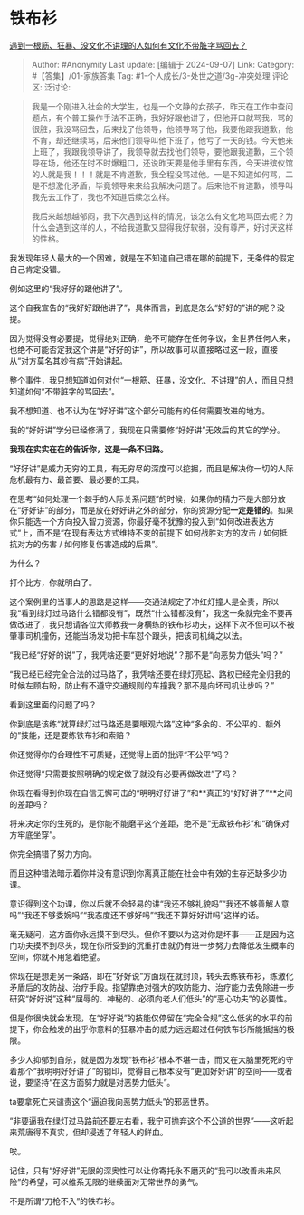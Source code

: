 # 铁布衫
[遇到一根筋、狂暴、没文化不讲理的人如何有文化不带脏字骂回去？](https://www.zhihu.com/question/625858757/answer/3618163480)

> Author: #Anonymity
> Last update: [编辑于 2024-09-07]
> Link:
> Category: #【答集】/01-家族答集 
> Tag:  #1-个人成长/3-处世之道/3g-冲突处理 
> 评论区:
> 泛讨论:

> 我是一个刚进入社会的大学生，也是一个文静的女孩子，昨天在工作中查问题点，有个普工操作手法不正确，我好好跟他讲了，但他开口就骂我，骂的很脏，我没骂回去，后来找了他领导，他领导骂了他，我要他跟我道歉，他不肯，却还继续骂，后来他们领导叫他下班了，他亏了一天的钱。今天他来上班了，我跟我领导讲了，我领导就去找他们领导，要他跟我道歉，三个领导在场，他还在时不时爆粗口，还说昨天要是他手里有东西，今天进殡仪馆的人就是我！！！就是不肯道歉，我全程没骂过他。一是不知道如何骂，二是不想激化矛盾，毕竟领导来来给我解决问题了。后来他不肯道歉，领导叫我先去工作了，我也不知道后续怎么样。
>
> 我后来越想越郁闷，我下次遇到这样的情况，该怎么有文化地骂回去呢？为什么会遇到这样的人，不给我道歉又显得我好软弱，没有尊严，好讨厌这样的性格。

我发现年轻人最大的一个困难，就是在不知道自己错在哪的前提下，无条件的假定自己肯定没错。

例如这里的“我好好的跟他讲了”。

这个自我宣告的“我好好跟他讲了”，具体而言，到底是怎么“好好的”讲的呢？没提。

因为觉得没有必要提，觉得绝对正确，绝不可能存在任何争议，全世界任何人来，也绝不可能否定我这个讲是“好好的讲”，所以故事可以直接略过这一段，直接从“对方莫名其妙有病”开始讲起。

整个事件，我只想知道如何对付“一根筋、狂暴，没文化、不讲理”的人，而且只想知道如何“不带脏字的骂回去”。

我不想知道、也不认为在“好好讲”这个部分可能有的任何需要改进的地方。

我的“好好讲”学分已经修满了，我现在只需要修“好好讲”无效后的其它的学分。

**我现在实实在在的告诉你，这是一条不归路。**

“好好讲”是威力无穷的工具，有无穷尽的深度可以挖掘，而且是解决你一切的人际危机最有力、最首要、最必要的工具。

在思考“如何处理一个棘手的人际关系问题”的时候，如果你的精力不是大部分放在“好好讲”的部分，而是放在好好讲之外的部分，你的资源分配**一定是错的**。如果你只能选一个方向投入智力资源，你最好毫不犹豫的投入到“如何改进表达方式“上，而不是“在现有表达方式维持不变的前提下 如何战胜对方的攻击 / 如何抵抗对方的伤害 / 如何修复伤害造成的后果”。

为什么？

打个比方，你就明白了。

这个案例里的当事人的思路是这样——交通法规定了冲红灯撞人是全责，所以我“看到绿灯过马路什么错都没有”，既然“什么错都没有”，我这一条就完全不要再做改进了，我只想请各位大师教我一身横练的铁布衫功夫，这样下次不但可以不被肇事司机撞伤，还能当场发功把卡车怼个跟头，把该司机绳之以法。

“我已经“好好的说”了，我凭啥还要“更好好地说”？那不是“向恶势力低头”吗？”

“我已经已经完全合法的过马路了，我凭啥还要在绿灯亮起、路权已经完全归我的时候左顾右盼，防止有不遵守交通规则的车撞我？那不是向坏司机让步吗？”

看到这里面的问题了吗？

你到底是该练“就算绿灯过马路还是要眼观六路”这种“多余的、不公平的、额外的”技能，还是要练铁布衫和索赔？

你还觉得你的合理性不可质疑，还觉得上面的批评“不公平”吗？

你还觉得“只需要按照明确的规定做了就没有必要再做改进”了吗？

你现在看得到你现在自信无懈可击的“明明好好讲了”和**真正的“好好讲了”**之间的差距吗？

将来决定你的生死的，是你能不能磨平这个差距，绝不是“无敌铁布衫”和“确保对方牢底坐穿”。

你完全搞错了努力方向。

而且这种错法暗示着你并没有意识到你离真正能在社会中有效的生存还缺多少功课。

意识得到这个功课，你以后就不会轻易的讲“我还不够礼貌吗”“我还不够善解人意吗”“我还不够委婉吗”“我态度还不够好吗”“我还不算好好讲吗”这样的话。

毫无疑问，这方面你永远摸不到尽头。但你不要以为这对你是坏事——正是因为这门功夫摸不到尽头，现在你所受到的沉重打击就仍有进一步努力去降低发生概率的空间，你就不用急着绝望。

你现在是想走另一条路，即在“好好说”方面现在就封顶，转头去练铁布衫，练激化矛盾后的攻防战、治疗手段。指望靠绝对强大的攻防能力、治疗能力去免除进一步研究“好好说”这种“屈辱的、神秘的、必须向老人们低头”的“恶心功夫”的必要性。

但是你很快就会发现，在“好好说”的技能仅停留在“完全合规”这么低劣的水平的前提下，你会触发的出乎你意料的狂暴冲击的威力远远超过任何铁布衫所能抵挡的极限。

多少人抑郁到自杀，就是因为发现“铁布衫”根本不堪一击，而又在大脑里死死的守着那个“我明明好好讲了”的钢印，觉得自己根本没有“更加好好讲”的空间——或者说，要坚持“在这方面努力就是对恶势力低头”。

ta要拿死亡来谴责这个“逼迫我向恶势力低头”的邪恶世界。

“非要逼我在绿灯过马路前还要左右看，我宁可抛弃这个不公道的世界”——这听起来荒唐得不真实，但却浸透了年轻人的鲜血。

唉。

记住，只有“好好讲”无限的深奥性可以让你寄托永不磨灭的“我可以改善未来风险”的希望，可以维系无限的继续面对无常世界的勇气。

不是所谓“刀枪不入”的铁布衫。